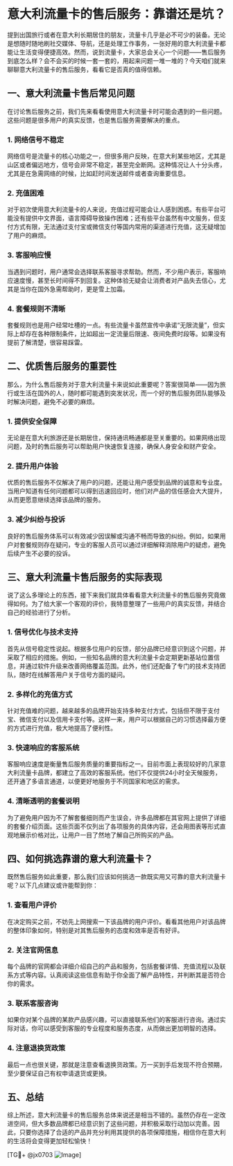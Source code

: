 # 意大利流量卡的售后服务：靠谱还是坑？

提到出国旅行或者在意大利长期居住的朋友，流量卡几乎是必不可少的装备。无论是想随时随地刷社交媒体、导航，还是处理工作事务，一张好用的意大利流量卡都能让生活变得便捷高效。然而，说到流量卡，大家总会关心一个问题——售后服务到底怎么样？会不会买的时候一套一套的，用起来问题一堆一堆的？今天咱们就来聊聊意大利流量卡的售后服务，看看它是否真的值得信赖。

## 一、意大利流量卡售后常见问题

在讨论售后服务之前，我们先来看看使用意大利流量卡时可能会遇到的一些问题。这些问题是很多用户的真实反馈，也是售后服务需要解决的重点。

### 1. 网络信号不稳定
网络信号是流量卡的核心功能之一，但很多用户反映，在意大利某些地区，尤其是山区或者偏远地方，信号会非常不稳定，甚至完全断网。这种情况让人十分头疼，尤其是在急需网络的时候，比如赶时间发送邮件或者查询重要信息。

### 2. 充值困难
对于初次使用意大利流量卡的人来说，充值过程可能会让人感到困惑。有些平台可能没有提供中文界面，语言障碍导致操作困难；还有些平台虽然有中文服务，但支付方式有限，无法通过支付宝或微信支付等国内常用的渠道进行充值，这无疑增加了用户的麻烦。

### 3. 客服响应慢
当遇到问题时，用户通常会选择联系客服寻求帮助。然而，不少用户表示，客服响应速度慢，甚至长时间得不到回复。这种体验无疑会让消费者对产品失去信心，尤其是当你在国外急需帮助时，更是雪上加霜。

### 4. 套餐规则不清晰
套餐规则也是用户经常吐槽的一点。有些流量卡虽然宣传中承诺“无限流量”，但实际上却存在各种限制条件，比如超出一定流量后限速、夜间免费时段等。如果没有提前了解清楚，很容易踩雷。

## 二、优质售后服务的重要性

那么，为什么售后服务对于意大利流量卡来说如此重要呢？答案很简单——因为旅行或生活在国外的人，随时都可能遇到突发状况，而一个好的售后服务团队能够及时解决问题，避免不必要的麻烦。

### 1. 提供安全保障
无论是在意大利旅游还是长期居住，保持通讯畅通都是至关重要的。如果网络出现问题，及时的售后服务可以帮助用户快速恢复连接，确保人身安全和财产安全。

### 2. 提升用户体验
优质的售后服务不仅解决了用户的问题，还能让用户感受到品牌的诚意和专业度。当用户知道有任何问题都可以得到迅速回应时，他们对产品的信任感会大大提升，从而更愿意继续选择该品牌的服务。

### 3. 减少纠纷与投诉
良好的售后服务体系可以有效减少因误解或沟通不畅而导致的纠纷。例如，如果用户对套餐规则存在疑问，专业的客服人员可以通过详细解释消除用户的疑虑，避免后续产生不必要的投诉。

## 三、意大利流量卡售后服务的实际表现

说了这么多理论上的东西，接下来我们就具体看看意大利流量卡的售后服务究竟做得如何。为了给大家一个客观的评价，我特意整理了一些用户的真实反馈，并结合自己的经验进行了分析。

### 1. 信号优化与技术支持
首先从信号稳定性说起。根据多位用户的反馈，部分品牌已经意识到这个问题，并采取了相应的措施。例如，一些知名品牌的意大利流量卡会定期更新基站位置信息，并通过软件升级来改善网络覆盖范围。此外，他们还配备了专门的技术支持团队，随时在线解答用户关于信号方面的疑问。

### 2. 多样化的充值方式
针对充值难的问题，越来越多的品牌开始支持多种支付方式，包括但不限于支付宝、微信支付以及信用卡支付等。这样一来，用户可以根据自己的习惯选择最方便的方式进行充值，极大地提高了便利性。

### 3. 快速响应的客服系统
客服响应速度是衡量售后服务质量的重要指标之一。目前市面上表现较好的几家意大利流量卡品牌，都建立了高效的客服系统。他们不仅提供24小时全天候服务，还开通了多语言通道，以便更好地服务于不同国家和地区的需求。

### 4. 清晰透明的套餐说明
为了避免用户因为不了解套餐细则而产生误会，许多品牌都在其官网上提供了详细的套餐介绍页面。这些页面不仅列出了各项服务的具体内容，还会用图表等形式直观地展示价格对比，让用户一目了然地了解自己所购买的产品。

## 四、如何挑选靠谱的意大利流量卡？

既然售后服务如此重要，那么我们应该如何挑选一款既实用又可靠的意大利流量卡呢？以下几点建议或许能帮到你：

### 1. 查看用户评价
在决定购买之前，不妨先上网搜索一下该品牌的用户评价。看看其他用户对该品牌的整体印象如何，特别是对其售后服务的态度和效率是否有好评。

### 2. 关注官网信息
每个品牌的官网都会详细介绍自己的产品和服务，包括套餐详情、充值流程以及联系方式等内容。认真阅读这些信息有助于你全面了解产品特性，并判断其是否符合你的需求。

### 3. 联系客服咨询
如果你对某个品牌的某款产品感兴趣，可以直接联系他们的客服进行咨询。通过实际对话，你可以感受到客服的专业程度和服务态度，从而做出更加明智的选择。

### 4. 注意退换货政策
最后一点也很关键，那就是注意查看退换货政策。万一买到手后发现不符合预期，至少要保证自己有权申请退货或更换。

## 五、总结

综上所述，意大利流量卡的售后服务总体来说还是相当不错的。虽然仍存在一定改进空间，但大多数品牌都已经意识到了这些问题，并积极采取行动加以完善。因此，只要你选择了合适的产品并充分利用其提供的各项保障措施，相信你在意大利的生活将会变得更加轻松愉快！

[TG💪+ @jx0703 ![Image](https://github.com/user-attachments/assets/dbca1d08-cadb-493c-b0ec-ad6f7a83f270)]